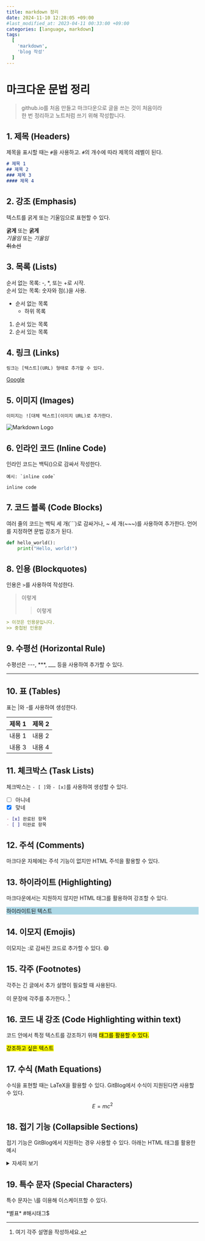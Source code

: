 ```yaml
---
title: markdown 정리
date: 2024-11-10 12:28:05 +09:00
#last_modified_at: 2023-04-11 00:33:00 +09:00
categories: [language, markdown]
tags:
  [
    'markdown',
    'blog 작성'
  ]
---
```



# **마크다운 문법 정리**
> github.io를 처음 만들고 마크다운으로 글을 쓰는 것이 처음이라<br>
> 한 번 정리하고 노트처럼 쓰기 위해 작성합니다. <br>

## 1. 제목 (Headers)
제목을 표시할 때는 `#`을 사용하고. `#`의 개수에 따라 제목의 레벨이 된다.

```markdown
# 제목 1
## 제목 2
### 제목 3
#### 제목 4
```
## 2. 강조 (Emphasis)
텍스트를 굵게 또는 기울임으로 표현할 수 있다.

**굵게** 또는 __굵게__<br>
*기울임* 또는 _기울임_<br>
~~취소선~~

## 3. 목록 (Lists)
순서 없는 목록: -, *, 또는 +로 시작.<br>
순서 있는 목록: 숫자와 점(.)을 사용.
- 순서 없는 목록
    - 하위 목록
  
1. 순서 있는 목록
2. 순서 있는 목록
## 4. 링크 (Links)
```
링크는 [텍스트](URL) 형태로 추가할 수 있다.
```

[Google](https://www.google.com)

## 5. 이미지 (Images)
```
이미지는 ![대체 텍스트](이미지 URL)로 추가한다.
```

![Markdown Logo](https://markdown-here.com/img/icon256.png)
## 6. 인라인 코드 (Inline Code)
인라인 코드는 백틱()으로 감싸서 작성한다. 
```
예시: `inline code`
```

`inline code`
## 7. 코드 블록 (Code Blocks)
여러 줄의 코드는 백틱 세 개(```)로 감싸거나, ~ 세 개(~~~)를 사용하여 추가한다. 언어를 지정하면 문법 강조가 된다.

```python
def hello_world():
    print("Hello, world!")
```
## 8. 인용 (Blockquotes)
인용은 `>`를 사용하여 작성한다.
> 이렇게
>> 이렇게

```markdown
> 이것은 인용문입니다.
>> 중첩된 인용문
```
## 9. 수평선 (Horizontal Rule)
수평선은 ---, ***, ___ 등을 사용하여 추가할 수 있다.

---
## 10.  표 (Tables)
표는 |와 -를 사용하여 생성한다.

| 제목 1 | 제목 2 |
|--------|--------|
| 내용 1 | 내용 2 |
| 내용 3 | 내용 4 |

## 11. 체크박스 (Task Lists)
체크박스는 `- [ ]`와 `- [x]`를 사용하여 생성할 수 있다.
- [ ] 아니네
- [x] 맞네

```markdown
- [x] 완료된 항목
- [ ] 미완료 항목
```
## 12. 주석 (Comments)
마크다운 자체에는 주석 기능이 없지만 HTML 주석을 활용할 수 있다.

<!-- 여기에 주석을 작성하세요. GitBlog에서 보이지 않습니다. -->

## 13. 하이라이트 (Highlighting)
마크다운에서는 지원하지 않지만 HTML 태그를 활용하여 강조할 수 있다.

<p style="background-color: lightblue;">하이라이트된 텍스트</p>

## 14. 이모지 (Emojis)
이모지는 :로 감싸진 코드로 추가할 수 있다. :smile:

## 15. 각주 (Footnotes)
각주는 긴 글에서 추가 설명이 필요할 때 사용된다.

이 문장에 각주를 추가한다. [^1]

[^1]: 여기 각주 설명을 작성하세요.
## 16. 코드 내 강조 (Code Highlighting within text)
코드 안에서 특정 텍스트를 강조하기 위해 <mark> 태그를 활용할 수 있다.

<mark>강조하고 싶은 텍스트</mark>

## 17. 수식 (Math Equations)
수식을 표현할 때는 LaTeX을 활용할 수 있다. GitBlog에서 수식이 지원된다면 사용할 수 있다.

$$
E = mc^2
$$
## 18. 접기 기능 (Collapsible Sections)
접기 기능은 GitBlog에서 지원하는 경우 사용할 수 있다. 아래는 HTML 태그를 활용한 예시

<details>
  <summary>자세히 보기</summary>
  여기에 접힌 내용을 작성
</details>

## 19. 특수 문자 (Special Characters)
특수 문자는 \를 이용해 이스케이프할 수 있다.

\*별표\* \#해시태그\$